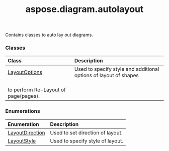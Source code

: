 ﻿---
title: aspose.diagram.autolayout
second_title: Aspose.Diagram for Python via .NET API References
description: 
type: docs
weight: 10
url: /python-net/aspose.diagram.autolayout/
is_root: false
---

Contains classes to auto lay out diagrams.

### Classes
| Class | Description |
| :- | :- |
| [LayoutOptions](/diagram/python-net/aspose.diagram.autolayout/layoutoptions) | Used to specify style and additional options of layout of shapes <br/>to perform Re-Layout of page(pages). |


### Enumerations
| Enumeration | Description |
| :- | :- |
| [LayoutDirection](/diagram/python-net/aspose.diagram.autolayout/layoutdirection) | Used to set direction of layout. |
| [LayoutStyle](/diagram/python-net/aspose.diagram.autolayout/layoutstyle) | Used to specify style of layout. |


